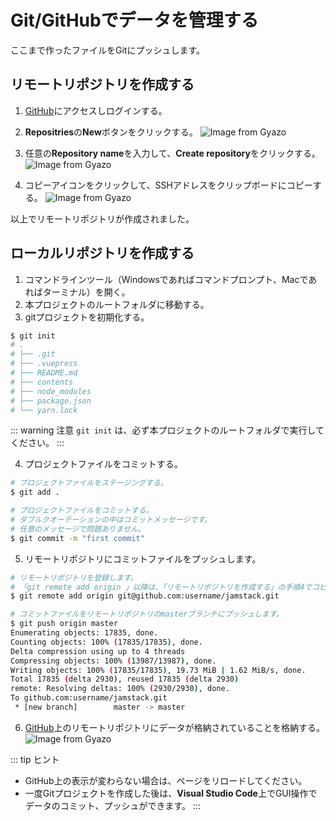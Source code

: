 # Git/GitHubでデータを管理する
ここまで作ったファイルをGitにプッシュします。

## リモートリポジトリを作成する
1. [GitHub](https://github.com/)にアクセスしログインする。

1. **Repositries**の**New**ボタンをクリックする。
![Image from Gyazo](https://i.gyazo.com/2b0e3f8e1d7209b1de5120d4db891a77.png)

1. 任意の**Repository name**を入力して、**Create repository**をクリックする。
![Image from Gyazo](https://i.gyazo.com/031cf52a81ee09874a5ea7af184c0ab1.png)

1. コピーアイコンをクリックして、SSHアドレスをクリップボードにコピーする。
![Image from Gyazo](https://i.gyazo.com/4e7dbb19ff7fd5e05ce06e41b11cd4e4.png)

以上でリモートリポジトリが作成されました。

## ローカルリポジトリを作成する
1. コマンドラインツール（Windowsであればコマンドプロンプト、Macであればターミナル）を開く。
1. 本プロジェクトのルートフォルダに移動する。
1. gitプロジェクトを初期化する。
```bash
$ git init
# .
# ├── .git
# ├── .vuepress
# ├── README.md
# ├── contents
# ├── node_modules
# ├── package.json
# └── yarn.lock
```
::: warning <i class="fas fa-exclamation-circle"></i> 注意
`git init` は、必ず本プロジェクトのルートフォルダで実行してください。
:::

4. プロジェクトファイルをコミットする。
```bash
# プロジェクトファイルをステージングする。
$ git add .

# プロジェクトファイルをコミットする。
# ダブルクオーテーションの中はコミットメッセージです。
# 任意のメッセージで問題ありません。
$ git commit -m "first commit"
```

5. リモートリポジトリにコミットファイルをプッシュします。
```bash
# リモートリポジトリを登録します。
# 「git remote add origin 」以降は、「リモートリポジトリを作成する」の手順4でコピーした内容をペーストします。
$ git remote add origin git@github.com:username/jamstack.git

# コミットファイルをリモートリポジトリのmasterブランチにプッシュします。
$ git push origin master
Enumerating objects: 17835, done.
Counting objects: 100% (17835/17835), done.
Delta compression using up to 4 threads
Compressing objects: 100% (13987/13987), done.
Writing objects: 100% (17835/17835), 19.73 MiB | 1.62 MiB/s, done.
Total 17835 (delta 2930), reused 17835 (delta 2930)
remote: Resolving deltas: 100% (2930/2930), done.
To github.com:username/jamstack.git
 * [new branch]        master -> master
```

6. [GitHub](https://github.com/)上のリモートリポジトリにデータが格納されていることを格納する。
![Image from Gyazo](https://i.gyazo.com/39dc96ee70310debde3bdf7dfc30b5c4.png)

::: tip <i class="fas fa-comments"></i> ヒント
* GitHub上の表示が変わらない場合は、ページをリロードしてください。
* 一度Gitプロジェクトを作成した後は、**Visual Studio Code**上でGUI操作でデータのコミット、プッシュができます。
:::
